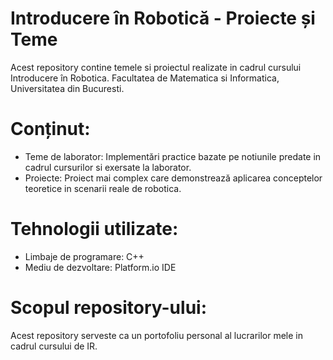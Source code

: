 # Introducere în Robotică - Proiecte și Teme
Acest repository contine temele si proiectul realizate in cadrul cursului Introducere în Robotica.
Facultatea de Matematica si Informatica, Universitatea din Bucuresti.

# Conținut:
* Teme de laborator: Implementări practice bazate pe notiunile predate in cadrul cursurilor si exersate la laborator.
* Proiecte: Proiect mai complex care demonstrează aplicarea conceptelor teoretice in scenarii reale de robotica.

# Tehnologii utilizate:
* Limbaje de programare: C++
* Mediu de dezvoltare: Platform.io IDE

# Scopul repository-ului:
Acest repository serveste ca un portofoliu personal al lucrarilor mele in cadrul cursului de IR.
